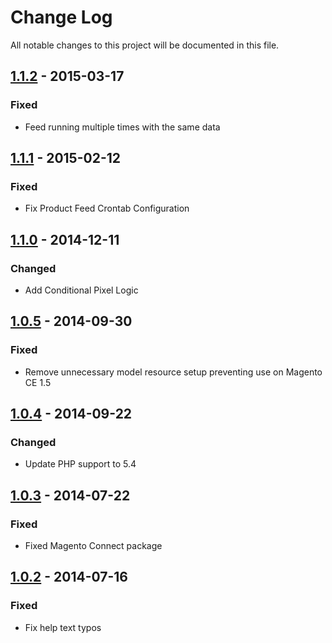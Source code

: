 # Change Log
All notable changes to this project will be documented in this file.

## [1.1.2] - 2015-03-17
### Fixed
- Feed running multiple times with the same data

## [1.1.1] - 2015-02-12
### Fixed
- Fix Product Feed Crontab Configuration

## [1.1.0] - 2014-12-11
### Changed
- Add Conditional Pixel Logic

## [1.0.5] - 2014-09-30
### Fixed
- Remove unnecessary model resource setup preventing use on Magento CE 1.5

## [1.0.4] - 2014-09-22
### Changed
- Update PHP support to 5.4

## [1.0.3] - 2014-07-22
### Fixed
- Fixed Magento Connect package

## [1.0.2] - 2014-07-16
### Fixed
- Fix help text typos

[1.1.2]: https://github.com/eBayEnterprise/magento-eems-affiliate/compare/1.1.1...1.1.2
[1.1.1]: https://github.com/eBayEnterprise/magento-eems-affiliate/compare/1.1...1.1.1
[1.1.0]: https://github.com/eBayEnterprise/magento-eems-affiliate/compare/1.0.5...1.1
[1.0.5]: https://github.com/eBayEnterprise/magento-eems-affiliate/compare/1.0.4...1.0.5
[1.0.4]: https://github.com/eBayEnterprise/magento-eems-affiliate/compare/1.0.3...1.0.4
[1.0.3]: https://github.com/eBayEnterprise/magento-eems-affiliate/compare/1.0.2...1.0.3
[1.0.2]: https://github.com/eBayEnterprise/magento-eems-affiliate/compare/1.0.1...1.0.2
